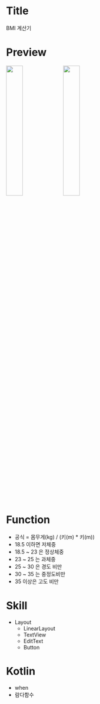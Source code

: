 # Title
BMI 계산기

# Preview
<img src = "https://user-images.githubusercontent.com/74343321/129668621-685ad04d-16e5-4b10-a544-62e72247e518.png" width="30%">  <img src = "https://user-images.githubusercontent.com/74343321/129668648-9f5af508-03b0-44a7-b21d-1efcb0f380af.png" width="30%">

# Function
 * 공식 = 몸무게(kg) / (키(m) * 키(m))
 * 18.5 이하면 저체중
 * 18.5 ~ 23 은 정상체중
 * 23 ~ 25 는 과체중
 * 25 ~ 30 은 경도 비만
 * 30 ~ 35 는 중정도비만
 * 35 이상은 고도 비만

# Skill
 * Layout
    * LinearLayout
    * TextView
    * EditText
    * Button

# Kotlin
 * when
 * 람다함수
